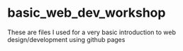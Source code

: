 # basic_web_dev_workshop
These are files I used for a very basic introduction to web design/development using github pages
